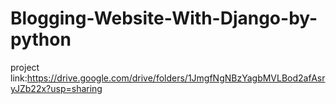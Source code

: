 # Blogging-Website-With-Django-by-python


project link:https://drive.google.com/drive/folders/1JmgfNgNBzYagbMVLBod2afAsryJZb22x?usp=sharing
